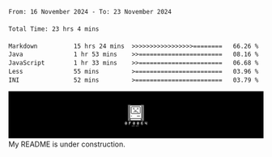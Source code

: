 <!--START_SECTION:waka-->

```txt
From: 16 November 2024 - To: 23 November 2024

Total Time: 23 hrs 4 mins

Markdown          15 hrs 24 mins  >>>>>>>>>>>>>>>>>========   66.26 %
Java              1 hr 53 mins    >>=======================   08.16 %
JavaScript        1 hr 33 mins    >>=======================   06.68 %
Less              55 mins         >========================   03.96 %
INI               52 mins         >========================   03.79 %
```

<!--END_SECTION:waka-->

<img src="https://raw.githubusercontent.com/n3xta/image-hosting/main/img/202411032331174.png"/>
My README is under construction. 
